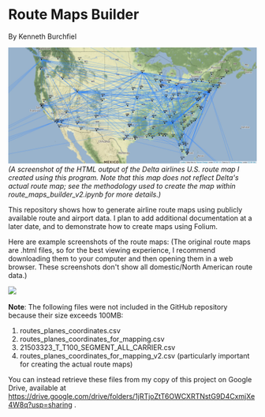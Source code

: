 # Route Maps Builder

By Kenneth Burchfiel

![](https://raw.githubusercontent.com/kburchfiel/route_maps_builder/master/folium_maps/dl_domestic_routes_2018_example_image.jpg)
*(A screenshot of the HTML output of the Delta airlines U.S. route map I created using this program. Note that this map does not reflect Delta's actual route map; see the methodology used to create the map within route_maps_builder_v2.ipynb for more details.)*

This repository shows how to generate airline route maps using publicly available route and airport data. I plan to add additional documentation at a later date, and to demonstrate how to create maps using Folium.

Here are example screenshots of the route maps: (The original route maps are .html files, so for the best viewing experience, I recommend downloading them to your computer and then opening them in a web browser. These screenshots don't show all domestic/North American route data.)


![](https://github.com/kburchfiel/route_maps_builder/blob/master/folium_map_screenshots/aa_domestic_routes_1999.png?raw=true)



**Note**: The following files were not included in the GitHub repository because their size exceeds 100MB:
1. routes_planes_coordinates.csv
2. routes_planes_coordinates_for_mapping.csv
3. 21503323_T_T100_SEGMENT_ALL_CARRIER.csv
4. routes_planes_coordinates_for_mapping_v2.csv (particularly important for creating the actual route maps)
 
You can instead retrieve these files from my copy of this project on Google Drive, available at https://drive.google.com/drive/folders/1jRTjoZtT6OWCXRTNstG9D4CxmjXe4W8q?usp=sharing .
